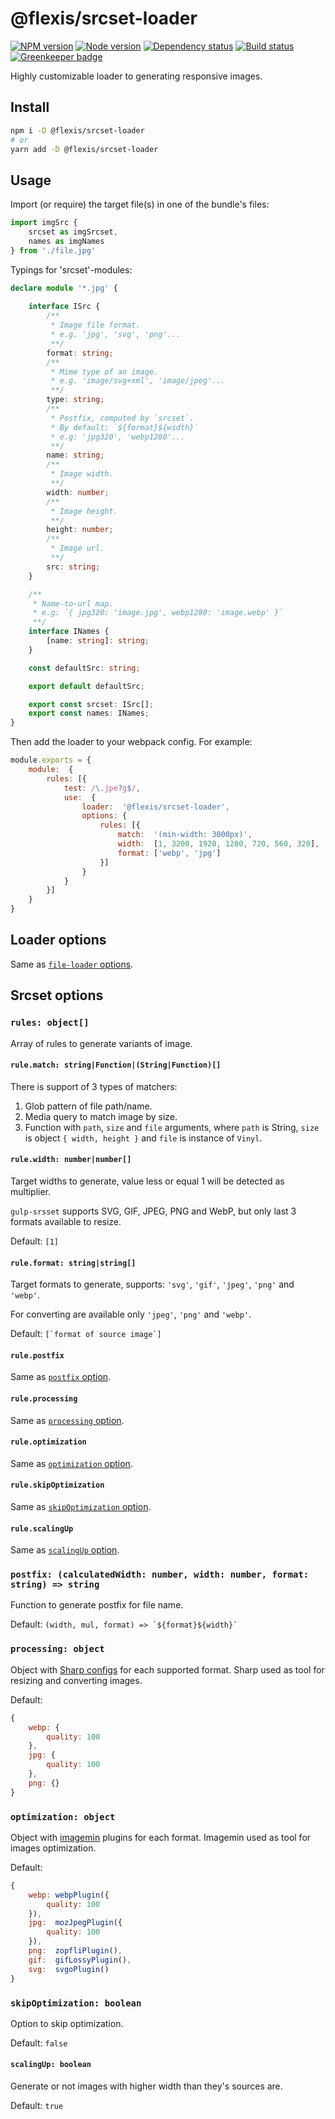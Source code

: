 # @flexis/srcset-loader

[![NPM version][npm]][npm-url]
[![Node version][node]][node-url]
[![Dependency status][deps]][deps-url]
[![Build status][build]][build-url]
[![Greenkeeper badge][greenkeeper]][greenkeeper-url]

[npm]: https://img.shields.io/npm/v/%40flexis/srcset-loader.svg
[npm-url]: https://www.npmjs.com/package/@flexis/srcset-loader

[node]: https://img.shields.io/node/v/%40flexis/srcset-loader.svg
[node-url]: https://nodejs.org

[deps]: https://img.shields.io/david/TrigenSoftware/flexis-srcset-loader.svg
[deps-url]: https://david-dm.org/TrigenSoftware/flexis-srcset-loader

[build]: http://img.shields.io/travis/TrigenSoftware/flexis-srcset-loader.svg
[build-url]: https://travis-ci.org/TrigenSoftware/flexis-srcset-loader

[greenkeeper]: https://badges.greenkeeper.io/TrigenSoftware/flexis-srcset-loader.svg
[greenkeeper-url]: https://greenkeeper.io/

Highly customizable loader to generating responsive images.

## Install

```bash
npm i -D @flexis/srcset-loader
# or
yarn add -D @flexis/srcset-loader
```

## Usage

Import (or require) the target file(s) in one of the bundle's files:

```js
import imgSrc {
    srcset as imgSrcset,
    names as imgNames
} from './file.jpg'
```

Typings for 'srcset'-modules:

```ts
declare module '*.jpg' {
    
    interface ISrc {
        /**
         * Image file format.
         * e.g. 'jpg', 'svg', 'png'...
         **/
        format: string;
        /**
         * Mime type of an image.
         * e.g. 'image/svg+xml', 'image/jpeg'...
         **/
        type: string;
        /**
         * Postfix, computed by `srcset`.
         * By default: `${format}${width}`
         * e.g: 'jpg320', 'webp1280'...
         **/
        name: string;
        /**
         * Image width.
         **/
        width: number;
        /**
         * Image height.
         **/
        height: number;
        /**
         * Image url.
         **/
        src: string;
    }

    /**
     * Name-to-url map.
     * e.g: `{ jpg320: 'image.jpg', webp1280: 'image.webp' }`
     **/
    interface INames {
        [name: string]: string;
    }

    const defaultSrc: string;

    export default defaultSrc;

    export const srcset: ISrc[];
    export const names: INames;
}
```

Then add the loader to your webpack config. For example:

```js
module.exports = {
    module:  {
        rules: [{
            test: /\.jpe?g$/,
            use:  {
                loader:  '@flexis/srcset-loader',
                options: {
                    rules: [{
                        match:  '(min-width: 3000px)',
                        width:  [1, 3200, 1920, 1280, 720, 560, 320],
                        format: ['webp', 'jpg']
                    }]
                }
            }
        }]
    }
}
```

## Loader options

Same as [`file-loader` options](https://github.com/webpack-contrib/file-loader#options).

## Srcset options

### `rules: object[]`

Array of rules to generate variants of image.

#### `rule.match: string|Function|(String|Function)[]`

There is support of 3 types of matchers:

1. Glob pattern of file path/name.
2. Media query to match image by size.
3. Function with `path`, `size` and `file` arguments, where `path` is String, `size` is object `{ width, height }` and `file` is instance of `Vinyl`.

#### `rule.width: number|number[]`

Target widths to generate, value less or equal 1 will be detected as multiplier.

`gulp-srsset` supports SVG, GIF, JPEG, PNG and WebP, but only last 3 formats available to resize.

Default: `[1]`

#### `rule.format: string|string[]`

Target formats to generate, supports: `'svg'`, `'gif'`, `'jpeg'`, `'png'` and `'webp'`.

For converting are available only `'jpeg'`, `'png'` and `'webp'`.

Default: ```[`format of source image`]```

#### `rule.postfix`

Same as [`postfix` option](#postfix-calculatedwidth-number-width-number-format-string--string).

#### `rule.processing`

Same as [`processing` option](#processing-object).

#### `rule.optimization`

Same as [`optimization` option](#optimization-object).

#### `rule.skipOptimization`

Same as [`skipOptimization` option](#skipoptimization-boolean).

#### `rule.scalingUp`

Same as [`scalingUp` option](#scalingup-boolean).

### `postfix: (calculatedWidth: number, width: number, format: string) => string`

Function to generate postfix for file name.

Default: ```(width, mul, format) => `${format}${width}` ```

### `processing: object`

Object with [Sharp configs](http://sharp.readthedocs.io/en/stable/api-output/) for each supported format. Sharp used as tool for resizing and converting images.

Default:
```js
{
    webp: {
        quality: 100
    },
    jpg: {
        quality: 100
    },
    png: {}
}
```

### `optimization: object`

Object with [imagemin](https://www.npmjs.com/package/imagemin) plugins for each format. Imagemin used as tool for images optimization.

Default:
```js
{
    webp: webpPlugin({
        quality: 100
    }),
    jpg:  mozJpegPlugin({
        quality: 100
    }),
    png:  zopfliPlugin(),
    gif:  gifLossyPlugin(),
    svg:  svgoPlugin()
}
```

### `skipOptimization: boolean`

Option to skip optimization.

Default: `false`

#### `scalingUp: boolean`

Generate or not images with higher width than they's sources are.

Default: `true`

